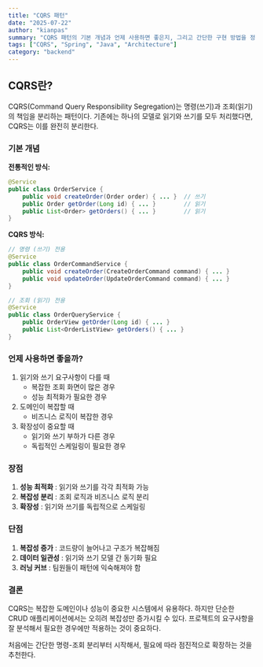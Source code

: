 ```yaml
---
title: "CQRS 패턴"
date: "2025-07-22"
author: "kianpas"
summary: "CQRS 패턴의 기본 개념과 언제 사용하면 좋은지, 그리고 간단한 구현 방법을 정리했습니다."
tags: ["CQRS", "Spring", "Java", "Architecture"]
category: "backend"
---
```


## CQRS란?

CQRS(Command Query Responsibility Segregation)는 명령(쓰기)과 조회(읽기)의 책임을 분리하는 패턴이다. 기존에는 하나의 모델로 읽기와 쓰기를 모두 처리했다면, CQRS는 이를 완전히 분리한다.

### 기본 개념

**전통적인 방식:**
```java
@Service
public class OrderService {
    public void createOrder(Order order) { ... }  // 쓰기
    public Order getOrder(Long id) { ... }        // 읽기
    public List<Order> getOrders() { ... }        // 읽기
}
```

**CQRS 방식:**
```java
// 명령 (쓰기) 전용
@Service
public class OrderCommandService {
    public void createOrder(CreateOrderCommand command) { ... }
    public void updateOrder(UpdateOrderCommand command) { ... }
}

// 조회 (읽기) 전용
@Service
public class OrderQueryService {
    public OrderView getOrder(Long id) { ... }
    public List<OrderListView> getOrders() { ... }
}

```

### 언제 사용하면 좋을까?

1. 읽기와 쓰기 요구사항이 다를 때
    - 복잡한 조회 화면이 많은 경우
    - 성능 최적화가 필요한 경우
2.  도메인이 복잡할 때
    - 비즈니스 로직이 복잡한 경우
3. 확장성이 중요할 때
    - 읽기와 쓰기 부하가 다른 경우
    - 독립적인 스케일링이 필요한 경우

### 장점
1. **성능 최적화** : 읽기와 쓰기를 각각 최적화 가능
2. **복잡성 분리** : 조회 로직과 비즈니스 로직 분리
3. **확장성** : 읽기와 쓰기를 독립적으로 스케일링

### 단점
1. **복잡성 증가** : 코드량이 늘어나고 구조가 복잡해짐
2. **데이터 일관성** : 읽기와 쓰기 모델 간 동기화 필요
3. **러닝 커브** : 팀원들이 패턴에 익숙해져야 함

### 결론
CQRS는 복잡한 도메인이나 성능이 중요한 시스템에서 유용하다. 하지만 단순한 CRUD 애플리케이션에서는 오히려 복잡성만 증가시킬 수 있다. 프로젝트의 요구사항을 잘 분석해서 필요한 경우에만 적용하는 것이 중요하다.

처음에는 간단한 명령-조회 분리부터 시작해서, 필요에 따라 점진적으로 확장하는 것을 추천한다.